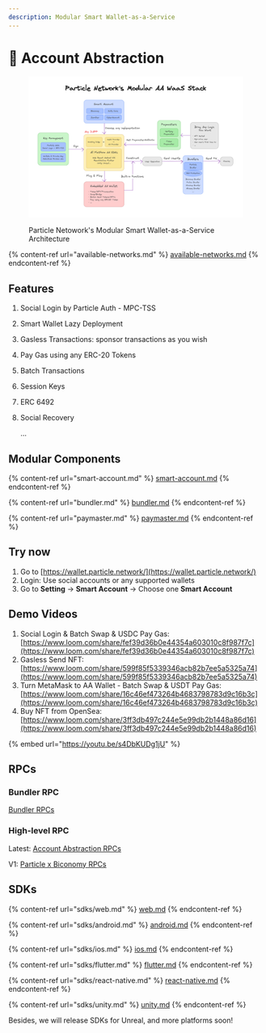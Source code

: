 ```yaml
---
description: Modular Smart Wallet-as-a-Service
---
```


# 💫 Account Abstraction

<figure><img src="../../.gitbook/assets/img_v2_7c036add-89e6-4709-a579-0a50af3c9bfg.png" alt=""><figcaption><p>Particle Netowork's Modular Smart Wallet-as-a-Service Architecture</p></figcaption></figure>

{% content-ref url="available-networks.md" %}
[available-networks.md](available-networks.md)
{% endcontent-ref %}

## Features

1. Social Login by Particle Auth - MPC-TSS
2. Smart Wallet Lazy Deployment
3. Gasless Transactions: sponsor transactions as you wish
4. Pay Gas using any ERC-20 Tokens
5. Batch Transactions
6. Session Keys
7. ERC 6492
8.  Social Recovery

    ...

## Modular Components

{% content-ref url="smart-account.md" %}
[smart-account.md](smart-account.md)
{% endcontent-ref %}

{% content-ref url="bundler.md" %}
[bundler.md](bundler.md)
{% endcontent-ref %}

{% content-ref url="paymaster.md" %}
[paymaster.md](paymaster.md)
{% endcontent-ref %}

## Try now

1. Go to [https://wallet.particle.network/](https://wallet.particle.network/)
2. Login: Use social accounts or any supported wallets
3. Go to **Setting** -> **Smart Account** -> Choose one **Smart Account**

## Demo Videos

1. Social Login & Batch Swap & USDC Pay Gas: [https://www.loom.com/share/fef39d36b0e44354a603010c8f987f7c](https://www.loom.com/share/fef39d36b0e44354a603010c8f987f7c)
2. Gasless Send NFT: [https://www.loom.com/share/599f85f5339346acb82b7ee5a5325a74](https://www.loom.com/share/599f85f5339346acb82b7ee5a5325a74)
3. Turn MetaMask to AA Wallet - Batch Swap & USDT Pay Gas: [https://www.loom.com/share/16c46ef473264b4683798783d9c16b3c](https://www.loom.com/share/16c46ef473264b4683798783d9c16b3c)
4. Buy NFT from OpenSea: [https://www.loom.com/share/3ff3db497c244e5e99db2b1448a86d16](https://www.loom.com/share/3ff3db497c244e5e99db2b1448a86d16)

{% embed url="https://youtu.be/s4DbKUDg1jU" %}

## RPCs

### Bundler RPC

[Bundler RPCs](../node-service/evm-chains-api/bundler-rpc.md)

### High-level RPC

Latest: [Account Abstraction RPCs](../node-service/evm-chains-api/account-abstraction-rpc.md)

V1: [Particle x Biconomy RPCs ](../node-service/evm-chains-api/account-abstraction-rpc-v1.md)

## SDKs

{% content-ref url="sdks/web.md" %}
[web.md](sdks/web.md)
{% endcontent-ref %}

{% content-ref url="sdks/android.md" %}
[android.md](sdks/android.md)
{% endcontent-ref %}

{% content-ref url="sdks/ios.md" %}
[ios.md](sdks/ios.md)
{% endcontent-ref %}

{% content-ref url="sdks/flutter.md" %}
[flutter.md](sdks/flutter.md)
{% endcontent-ref %}

{% content-ref url="sdks/react-native.md" %}
[react-native.md](sdks/react-native.md)
{% endcontent-ref %}

{% content-ref url="sdks/unity.md" %}
[unity.md](sdks/unity.md)
{% endcontent-ref %}

Besides, we will release SDKs for Unreal, and more platforms soon!
